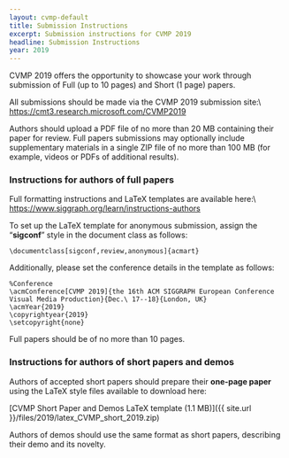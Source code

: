 ```yaml
---
layout: cvmp-default
title: Submission Instructions
excerpt: Submission instructions for CVMP 2019
headline: Submission Instructions
year: 2019
---
```


<!-- ### Paper submission -->

CVMP 2019 offers the opportunity to showcase your work through submission of Full (up to 10 pages) and Short (1 page) papers.

All submissions should be made via the CVMP 2019 submission site:\\
<https://cmt3.research.microsoft.com/CVMP2019>

Authors should upload a PDF file of no more than 20 MB containing their paper for review. Full papers submissions may optionally include supplementary materials in a single ZIP file of no more than 100 MB (for example, videos or PDFs of additional results).

### Instructions for authors of full papers

Full formatting instructions and LaTeX templates are available here:\\
<https://www.siggraph.org/learn/instructions-authors>

To set up the LaTeX template for anonymous submission, assign the “**sigconf**” style in the document class as follows:

```
\documentclass[sigconf,review,anonymous]{acmart}
```

Additionally, please set the conference details in the template as follows:

```
%Conference
\acmConference[CVMP 2019]{the 16th ACM SIGGRAPH European Conference
Visual Media Production}{Dec.\ 17--18}{London, UK}
\acmYear{2019}
\copyrightyear{2019}
\setcopyright{none}
```

Full papers should be of no more than 10 pages.

### Instructions for authors of short papers and demos

Authors of accepted short papers should prepare their **one-page paper** using the LaTeX style files available to download here:

[CVMP Short Paper and Demos LaTeX template (1.1 MB)]({{ site.url }}/files/2019/latex_CVMP_short_2019.zip)

Authors of demos should use the same format as short papers, describing their demo and its novelty.
